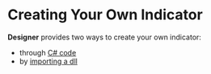 # Creating Your Own Indicator

**Designer** provides two ways to create your own indicator:

- through [C# code](Designer_Creating_indicator_from_source_code.md)
- by [importing a dll](Designer_Creating_DLL_element_in_Visual_Studio.md)
